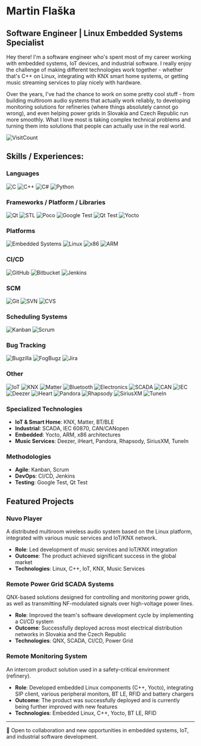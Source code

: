 # Martin Flaška

## Software Engineer | Linux Embedded Systems Specialist

Hey there! I'm a software engineer who's spent most of my career working with embedded systems, IoT devices, and industrial software. I really enjoy the challenge of making different technologies work together - whether that's C++ on Linux, integrating with KNX smart home systems, or getting music streaming services to play nicely with hardware.

Over the years, I've had the chance to work on some pretty cool stuff - from building multiroom audio systems that actually work reliably, to developing monitoring solutions for refineries (where things absolutely cannot go wrong), and even helping power grids in Slovakia and Czech Republic run more smoothly. What I love most is taking complex technical problems and turning them into solutions that people can actually use in the real world.

![VisitCount](https://komarev.com/ghpvc/?username=martin-flaska&style=for-the-badge&color=282c34)

## Skills / Experiences:

### Languages
![C](https://img.shields.io/badge/c-%2300599C.svg?style=for-the-badge&logo=c&logoColor=white)
![C++](https://img.shields.io/badge/c++-%2300599C.svg?style=for-the-badge&logo=c%2B%2B&logoColor=white)
![C#](https://img.shields.io/badge/c%23-%23239120.svg?style=for-the-badge&logo=c-sharp&logoColor=white)
![Python](https://img.shields.io/badge/python-3670A0?style=for-the-badge&logo=python&logoColor=ffdd54)

### Frameworks / Platform / Libraries
![Qt](https://img.shields.io/badge/Qt-%23217346.svg?style=for-the-badge&logo=Qt&logoColor=white)
![STL](https://img.shields.io/badge/STL-%2300599C.svg?style=for-the-badge&logo=c%2B%2B&logoColor=white)
![Poco](https://img.shields.io/badge/Poco-%2300599C.svg?style=for-the-badge&logo=c%2B%2B&logoColor=white)
![Google Test](https://img.shields.io/badge/Google%20Test-%234285F4.svg?style=for-the-badge&logo=google&logoColor=white)
![Qt Test](https://img.shields.io/badge/Qt%20Test-%23217346.svg?style=for-the-badge&logo=Qt&logoColor=white)
![Yocto](https://img.shields.io/badge/Yocto-%23000000.svg?style=for-the-badge&logo=linux&logoColor=white)

### Platforms
![Embedded Systems](https://img.shields.io/badge/Embedded%20Systems-%23FF6F00.svg?style=for-the-badge&logo=arduino&logoColor=white)
![Linux](https://img.shields.io/badge/Linux-FCC624?style=for-the-badge&logo=linux&logoColor=black)
![x86](https://img.shields.io/badge/x86-%230071C5.svg?style=for-the-badge&logo=intel&logoColor=white)
![ARM](https://img.shields.io/badge/ARM-%230091BD.svg?style=for-the-badge&logo=arm&logoColor=white)

### CI/CD
![GitHub](https://img.shields.io/badge/github-%23121011.svg?style=for-the-badge&logo=github&logoColor=white)
![Bitbucket](https://img.shields.io/badge/bitbucket-%230047B3.svg?style=for-the-badge&logo=bitbucket&logoColor=white)
![Jenkins](https://img.shields.io/badge/jenkins-%232C5263.svg?style=for-the-badge&logo=jenkins&logoColor=white)

### SCM
![Git](https://img.shields.io/badge/git-%23F05033.svg?style=for-the-badge&logo=git&logoColor=white)
![SVN](https://img.shields.io/badge/svn-%23809CC9.svg?style=for-the-badge&logo=subversion&logoColor=white)
![CVS](https://img.shields.io/badge/CVS-%23000000.svg?style=for-the-badge&logo=git&logoColor=white)

### Scheduling Systems
![Kanban](https://img.shields.io/badge/Kanban-%230052CC.svg?style=for-the-badge&logo=kanban&logoColor=white)
![Scrum](https://img.shields.io/badge/Scrum-%23009639.svg?style=for-the-badge&logo=scrumalliance&logoColor=white)

### Bug Tracking
![Bugzilla](https://img.shields.io/badge/Bugzilla-%23CC0000.svg?style=for-the-badge&logo=mozilla&logoColor=white)
![FogBugz](https://img.shields.io/badge/FogBugz-%23000000.svg?style=for-the-badge&logo=fogbugz&logoColor=white)
![Jira](https://img.shields.io/badge/jira-%230A0FFF.svg?style=for-the-badge&logo=jira&logoColor=white)

### Other
![IoT](https://img.shields.io/badge/IoT-%23000000.svg?style=for-the-badge&logo=internetofthings&logoColor=white)
![KNX](https://img.shields.io/badge/KNX-%23009639.svg?style=for-the-badge&logo=knx&logoColor=white)
![Matter](https://img.shields.io/badge/Matter-%23000000.svg?style=for-the-badge&logo=matter&logoColor=white)
![Bluetooth](https://img.shields.io/badge/BT/BLE-%230082FC.svg?style=for-the-badge&logo=bluetooth&logoColor=white)
![Electronics](https://img.shields.io/badge/Electronics-%23FF6F00.svg?style=for-the-badge&logo=electronics&logoColor=white)
![SCADA](https://img.shields.io/badge/SCADA-%23FF6F00.svg?style=for-the-badge&logo=scada&logoColor=white)
![CAN](https://img.shields.io/badge/CAN/CANopen-%23000000.svg?style=for-the-badge&logo=can&logoColor=white)
![IEC](https://img.shields.io/badge/IEC%2060870-%23000080.svg?style=for-the-badge&logo=iec&logoColor=white)
![Deezer](https://img.shields.io/badge/Deezer-%23FEAA2D.svg?style=for-the-badge&logo=deezer&logoColor=white)
![iHeart](https://img.shields.io/badge/iHeart-%23C6002B.svg?style=for-the-badge&logo=iheartradio&logoColor=white)
![Pandora](https://img.shields.io/badge/Pandora-%23005483.svg?style=for-the-badge&logo=pandora&logoColor=white)
![Rhapsody](https://img.shields.io/badge/Rhapsody-%23000000.svg?style=for-the-badge&logo=music&logoColor=white)
![SiriusXM](https://img.shields.io/badge/SiriusXM-%23000000.svg?style=for-the-badge&logo=siriusxm&logoColor=white)
![TuneIn](https://img.shields.io/badge/TuneIn-%23000000.svg?style=for-the-badge&logo=tunein&logoColor=white)

### Specialized Technologies
- **IoT & Smart Home**: KNX, Matter, BT/BLE
- **Industrial**: SCADA, IEC 60870, CAN/CANopen
- **Embedded**: Yocto, ARM, x86 architectures
- **Music Services**: Deezer, iHeart, Pandora, Rhapsody, SiriusXM, TuneIn

### Methodologies
- **Agile**: Kanban, Scrum
- **DevOps**: CI/CD, Jenkins
- **Testing**: Google Test, Qt Test

## Featured Projects

### Nuvo Player
A distributed multiroom wireless audio system based on the Linux platform, integrated with various music services and IoT/KNX network.
- **Role**: Led development of music services and IoT/KNX integration
- **Outcome**: The product achieved significant success in the global market
- **Technologies**: Linux, C++, IoT, KNX, Music Services

### Remote Power Grid SCADA Systems
QNX-based solutions designed for controlling and monitoring power grids, as well as transmitting NF-modulated signals over high-voltage power lines.
- **Role**: Improved the team's software development cycle by implementing a CI/CD system
- **Outcome**: Successfully deployed across most electrical distribution networks in Slovakia and the Czech Republic
- **Technologies**: QNX, SCADA, CI/CD, Power Grid

### Remote Monitoring System
An intercom product solution used in a safety-critical environment (refinery).
- **Role**: Developed embedded Linux components (C++, Yocto), integrating SIP client, various peripheral monitors, BT LE, RFID and battery chargers
- **Outcome**: The product was successfully deployed and is currently being further improved with new features
- **Technologies**: Embedded Linux, C++, Yocto, BT LE, RFID

---

💼 Open to collaboration and new opportunities in embedded systems, IoT, and industrial software development.
